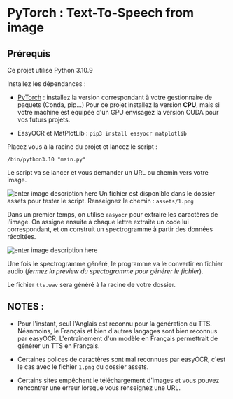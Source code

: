 
# PyTorch : Text-To-Speech from image

## Prérequis  

Ce projet utilise Python 3.10.9

Installez les dépendances : 

- [PyTorch](https://pytorch.org/get-started/locally/) : installez la version correspondant à votre gestionnaire de paquets (Conda, pip...)
Pour ce projet installez la version **CPU**, mais si votre machine est équipée d'un GPU envisagez la version CUDA pour vos futurs projets.

- EasyOCR et MatPlotLib : ``pip3 install easyocr matplotlib``

Placez vous à la racine du projet et lancez le script : 

``/bin/python3.10 "main.py" ``

Le script va se lancer et vous demander un URL ou chemin vers votre image. 

![enter image description here](https://i.ibb.co/FwWqBV2/2.png)
Un fichier est disponible dans le dossier assets pour tester le script.
Renseignez le chemin : ``assets/1.png``

Dans un premier temps, on utilise ``easyocr`` pour extraire les caractères de l'image. On assigne ensuite à chaque lettre extraite un code lui correspondant, et on construit un spectrogramme à partir des données récoltées. 

![enter image description here](https://i.ibb.co/bvk6H94/Figure-1.png)

Une fois le spectrogramme généré, le programme va le convertir en fichier audio (*fermez la preview du spectogramme pour générer le fichier*).

Le fichier ``tts.wav`` sera généré à la racine de votre dossier.

## NOTES : 

- Pour l'instant, seul l'Anglais est reconnu pour la génération du TTS. 
Néanmoins, le Français et bien d'autres langages sont bien reconnus par easyOCR. L'entraînement d'un modèle en Français permettrait de générer un TTS en Français.

- Certaines polices de caractères sont mal reconnues par easyOCR, c'est le cas avec le fichier ``1.png`` du dossier assets.

- Certains sites empêchent le téléchargement d'images et vous pouvez rencontrer une erreur lorsque vous renseignez une URL. 

